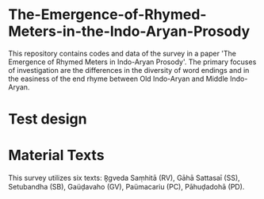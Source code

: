# The-Emergence-of-Rhymed-Meters-in-the-Indo-Aryan-Prosody
This repository contains codes and data of the survey in a paper 'The Emergence of Rhymed Meters in Indo-Aryan Prosody'.
The primary focuses of investigation are the differences in the diversity of word endings and in the easiness of the end rhyme between Old Indo-Aryan and Middle Indo-Aryan. 

# Test design

# Material Texts
This survey utilizes six texts: R̥gveda Saṃhitā (RV), Gāhā Sattasaī (SS), Setubandha (SB), Gaüḍavaho (GV), Paümacariu (PC), Pāhuḍadohā (PD).  
